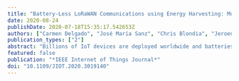 ```yaml
---
title: "Battery-Less LoRaWAN Communications using Energy Harvesting: Modeling and Characterization"
date: 2020-08-24
publishDate: 2020-07-18T15:35:17.542653Z
authors: ["Carmen Delgado", "José María Sanz", "Chris Blondia", "Jeroen Famaey"]
publication_types: ["2"]
abstract: "Billions of IoT devices are deployed worldwide and batteries are their main power source. However, these batteries are bulky, short-lived and full of hazardous chemicals that damage our environment. Relying on batteries is not a sustainable solution for the future IoT. As an alternative, battery-less devices run on long-lived capacitors charged using energy harvesters. The small energy storage capacity of capacitors results in an intermittent on-off behaviour. LoRaWAN is a popular Low Power Wide Area Network technology used in many IoT devices and can be used in these new scenarios. In this work, we present a Markov model to characterize the performance of battery-less LoRaWAN devices for uplink and downlink transmissions and we evaluate their performance in terms of the parameters that define the model (i.e., device configuration, application behaviour and environmental conditions). Results show that LoRaWAN battery-less communications are feasible if choosing the proper configuration (i.e., capacitor size, turn-on voltage threshold) for different application behaviour (i.e., transmission interval, UL/DL packet sizes) and environmental conditions (i.e., energy harvesting rate). Since downlink in the second reception window highly affects the performance, only small DL packet sizes should be considered for these devices. Besides, a 47 mF capacitor can support 1 Byte SF7 transmissions every 60 s at an energy harvesting rate of 1 mW. However, if no DL is expected, a 4.7 mF capacitor could support 1 Byte SF7 transmissions every 9 s."
featured: false
publication: "*IEEE Internet of Things Journal*"
doi: "10.1109/JIOT.2020.3019140"
---
```

